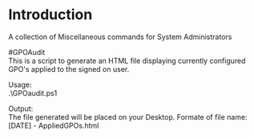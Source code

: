 # Introduction
A collection of Miscellaneous commands for System Administrators

#GPOAudit<br />
This is a script to generate an HTML file displaying currently configured GPO's applied to the signed on user. 

Usage: <br />
.\GPOaudit.ps1 

Output: <br />
The file generated will be placed on your Desktop. Formate of file name: [DATE] - AppliedGPOs.html
